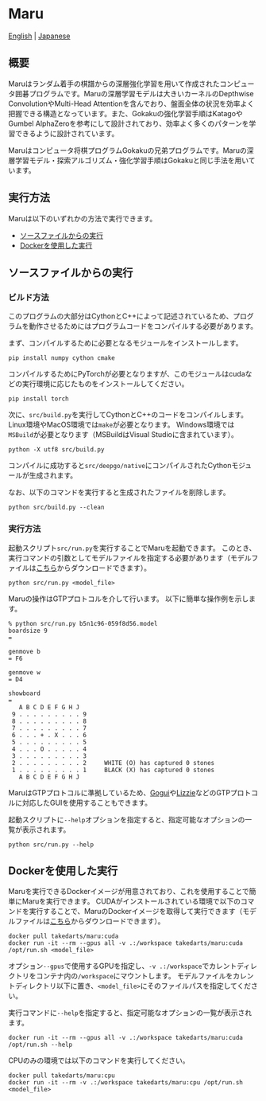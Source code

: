 # Maru
[English](./README.md) | [Japanese](./README_JP.md)

## 概要
Maruはランダム着手の棋譜からの深層強化学習を用いて作成されたコンピュータ囲碁プログラムです。Maruの深層学習モデルは大きいカーネルのDepthwise ConvolutionやMulti-Head Attentionを含んでおり、盤面全体の状況を効率よく把握できる構造となっています。また、Gokakuの強化学習手順はKatagoやGumbel AlphaZeroを参考にして設計されており、効率よく多くのパターンを学習できるように設計されています。

Maruはコンピュータ将棋プログラムGokakuの兄弟プログラムです。Maruの深層学習モデル・探索アルゴリズム・強化学習手順はGokakuと同じ手法を用いています。

## 実行方法
Maruは以下のいずれかの方法で実行できます。
- [ソースファイルからの実行](#ソースファイルからの実行)
- [Dockerを使用した実行](#dockerを使用した実行)

## ソースファイルからの実行
### ビルド方法
このプログラムの大部分はCythonとC++によって記述されているため、プログラムを動作させるためにはプログラムコードをコンパイルする必要があります。

まず、コンパイルするために必要となるモジュールをインストールします。
```
pip install numpy cython cmake
```

コンパイルするためにPyTorchが必要となりますが、このモジュールはcudaなどの実行環境に応じたものをインストールしてください。
```
pip install torch
```

次に、`src/build.py`を実行してCythonとC++のコードをコンパイルします。
Linux環境やMacOS環境では`make`が必要となります。
Windows環境では`MSBuild`が必要となります（MSBuildはVisual Studioに含まれています）。
```
python -X utf8 src/build.py
```

コンパイルに成功すると`src/deepgo/native`にコンパイルされたCythonモジュールが生成されます。

なお、以下のコマンドを実行すると生成されたファイルを削除します。
```
python src/build.py --clean
```

### 実行方法
起動スクリプト`src/run.py`を実行することでMaruを起動できます。
このとき、実行コマンドの引数としてモデルファイルを指定する必要があります（モデルファイルは[こちら](https://github.com/takedarts/maru/releases/tag/v8.0)からダウンロードできます）。
```
python src/run.py <model_file>
```

Maruの操作はGTPプロトコルを介して行います。
以下に簡単な操作例を示します。
```
% python src/run.py b5n1c96-059f8d56.model
boardsize 9
= 

genmove b
= F6

genmove w
= D4

showboard
= 
   A B C D E F G H J
 9 . . . . . . . . . 9 
 8 . . . . . . . . . 8 
 7 . . . . . . . . . 7 
 6 . . . + . X . . . 6 
 5 . . . . . . . . . 5 
 4 . . . O . . . . . 4 
 3 . . . . . . . . . 3 
 2 . . . . . . . . . 2     WHITE (O) has captured 0 stones
 1 . . . . . . . . . 1     BLACK (X) has captured 0 stones
   A B C D E F G H J
```

MaruはGTPプロトコルに準拠しているため、[Gogui](https://github.com/Remi-Coulom/gogui)や[Lizzie](https://github.com/featurecat/lizzie)などのGTPプロトコルに対応したGUIを使用することもできます。

起動スクリプトに`--help`オプションを指定すると、指定可能なオプションの一覧が表示されます。
```
python src/run.py --help
```

## Dockerを使用した実行
Maruを実行できるDockerイメージが用意されており、これを使用することで簡単にMaruを実行できます。
CUDAがインストールされている環境で以下のコマンドを実行することで、MaruのDockerイメージを取得して実行できます（モデルファイルは[こちら](https://github.com/takedarts/maru/releases/tag/v8.0)からダウンロードできます）。
```
docker pull takedarts/maru:cuda
docker run -it --rm --gpus all -v .:/workspace takedarts/maru:cuda /opt/run.sh <model_file>
```
オプション`--gpus`で使用するGPUを指定し、`-v .:/workspace`でカレントディレクトリをコンテナ内の`/workspace`にマウントします。
モデルファイルをカレントディレクトリ以下に置き、`<model_file>`にそのファイルパスを指定してください。

実行コマンドに`--help`を指定すると、指定可能なオプションの一覧が表示されます。
```
docker run -it --rm --gpus all -v .:/workspace takedarts/maru:cuda /opt/run.sh --help
```

CPUのみの環境では以下のコマンドを実行してください。
```
docker pull takedarts/maru:cpu
docker run -it --rm -v .:/workspace takedarts/maru:cpu /opt/run.sh <model_file>
```
